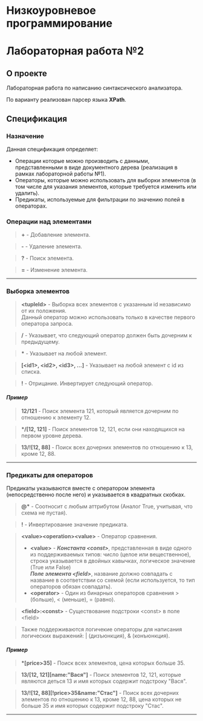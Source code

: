 # Низкоуровневое программирование 
# Лабораторная работа №2
## О проекте
Лабораторная работа по написанию синтаксического анализатора. 

По варианту реализован парсер языка **XPath**.

## Спецификация
### Назначение
Данная спецификация определяет:
+ Операции которые можно производить с данными, 
представленными в виде документного дерева (реализация в рамках лабораторной работы №1).
+ Операторы, которые можно использовать для выборки элементов (в том числе для указания 
элементов, которые требуется изменить или удалить).
+ Предикаты, используемые для фильтрации по значению полей в операторах.

### Операции над элементами

> **+** - Добавление элемента.

> **-** - Удаление элемента.

> **?** - Поиск элемента.

> **=** - Изменение элемента.

***

### Выборка элементов

> **\<tupleId\>** - Выборка всех элементов с указанным id независимо от их положения. \
> Данный оператор можно использовать только в качестве первого оператора запроса.

> **\/** - Указывает, что следующий оператор должен быть дочерним к предыдущему.

> **\*** - Указывает на любой элемент.

> **[\<id1\>, \<id2\>, \<id3\>, ...]** - Указывает на любой элемент с id из списка.

> **!** - Отрицание. Инвертирует следующий оператор.

#### *Пример*

> **12/121** - Поиск элемента 121, который является дочерним по отношению к элементу 12.  

> **\*\/[12, 121]** - Поиск элементов 12, 121, если они находящихся на первом уровне дерева.

> **13/![12, 88]** - Поиск всех дочерних элементов по отношению к 13, кроме 12, 88.

***

### Предикаты для операторов

Предикаты указываются вместе с оператором элемента (непосредственно после него) 
и указывается в квадратных скобках.

> **@\*** - Соотносит с любым аттрибутом (Аналог True, учитывая, что схема не пустая).

> **!** - Инвертирование значение предиката.

> **\<value\>\<operation\>\<value\>** - Оператор сравнения.
> + **\<value\>** - ***Константа \<const\>***, представленная в виде одного из поддерживаемых типов: 
число (целое или вещественное), строка указывается в двойных кавычках, логическое значение (True или False)\
***Поле элемента \<field\>***, название должно совпадать с название в соответствии со схемой 
(если используется, то тип операторов обязан совпадать).
> + **\<operator\>** - Один из бинарных операторов сравнения \> (больше), \< (меньше), = (равно).

> **\<field\>:\<const\>** - Существование подстроки \<const\> в поле \<field\>

> Также поддерживаются логичекие операторы для написания логических выражений: 
| (дизъюнкция), & (конъюнкция).

#### *Пример*

> **\*[price>35]** - Поиск всех элементов, цена которых больше 35. 

> **13\/[12, 121][name:"Вася"]** - Поиск элементов 12, 121, которые являются деться 13 
и имя которых содержит подстроку "Вася".

> **13/![12, 88][!price>35&name:"Стас"]** - Поиск всех дочерних элементов по отношению к 13, кроме 12, 88,
цена которых не больше 35 и имя которых содержит подстроку "Стас".

***
